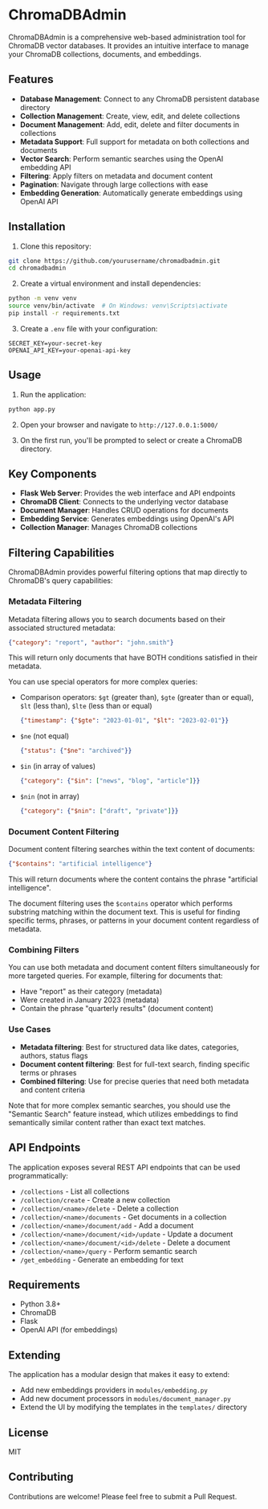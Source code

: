 # ChromaDBAdmin

ChromaDBAdmin is a comprehensive web-based administration tool for ChromaDB vector databases. It provides an intuitive interface to manage your ChromaDB collections, documents, and embeddings.

## Features

- **Database Management**: Connect to any ChromaDB persistent database directory
- **Collection Management**: Create, view, edit, and delete collections
- **Document Management**: Add, edit, delete and filter documents in collections
- **Metadata Support**: Full support for metadata on both collections and documents
- **Vector Search**: Perform semantic searches using the OpenAI embedding API
- **Filtering**: Apply filters on metadata and document content
- **Pagination**: Navigate through large collections with ease
- **Embedding Generation**: Automatically generate embeddings using OpenAI API

## Installation

1. Clone this repository:
```bash
git clone https://github.com/yourusername/chromadbadmin.git
cd chromadbadmin
```

2. Create a virtual environment and install dependencies:
```bash
python -m venv venv
source venv/bin/activate  # On Windows: venv\Scripts\activate
pip install -r requirements.txt
```

3. Create a `.env` file with your configuration:
```
SECRET_KEY=your-secret-key
OPENAI_API_KEY=your-openai-api-key
```

## Usage

1. Run the application:
```bash
python app.py
```

2. Open your browser and navigate to `http://127.0.0.1:5000/`

3. On the first run, you'll be prompted to select or create a ChromaDB directory.

## Key Components

- **Flask Web Server**: Provides the web interface and API endpoints
- **ChromaDB Client**: Connects to the underlying vector database
- **Document Manager**: Handles CRUD operations for documents
- **Embedding Service**: Generates embeddings using OpenAI's API
- **Collection Manager**: Manages ChromaDB collections

## Filtering Capabilities

ChromaDBAdmin provides powerful filtering options that map directly to ChromaDB's query capabilities:

### Metadata Filtering

Metadata filtering allows you to search documents based on their associated structured metadata:

```json
{"category": "report", "author": "john.smith"}
```

This will return only documents that have BOTH conditions satisfied in their metadata.

You can use special operators for more complex queries:

- Comparison operators: `$gt` (greater than), `$gte` (greater than or equal), `$lt` (less than), `$lte` (less than or equal)
  ```json
  {"timestamp": {"$gte": "2023-01-01", "$lt": "2023-02-01"}}
  ```

- `$ne` (not equal)
  ```json
  {"status": {"$ne": "archived"}}
  ```

- `$in` (in array of values)
  ```json
  {"category": {"$in": ["news", "blog", "article"]}}
  ```

- `$nin` (not in array)
  ```json
  {"category": {"$nin": ["draft", "private"]}}
  ```

### Document Content Filtering

Document content filtering searches within the text content of documents:

```json
{"$contains": "artificial intelligence"}
```

This will return documents where the content contains the phrase "artificial intelligence".

The document filtering uses the `$contains` operator which performs substring matching within the document text. This is useful for finding specific terms, phrases, or patterns in your document content regardless of metadata.

### Combining Filters

You can use both metadata and document content filters simultaneously for more targeted queries. For example, filtering for documents that:
- Have "report" as their category (metadata)
- Were created in January 2023 (metadata)
- Contain the phrase "quarterly results" (document content)

### Use Cases

- **Metadata filtering**: Best for structured data like dates, categories, authors, status flags
- **Document content filtering**: Best for full-text search, finding specific terms or phrases
- **Combined filtering**: Use for precise queries that need both metadata and content criteria

Note that for more complex semantic searches, you should use the "Semantic Search" feature instead, which utilizes embeddings to find semantically similar content rather than exact text matches.

## API Endpoints

The application exposes several REST API endpoints that can be used programmatically:

- `/collections` - List all collections
- `/collection/create` - Create a new collection
- `/collection/<name>/delete` - Delete a collection
- `/collection/<name>/documents` - Get documents in a collection
- `/collection/<name>/document/add` - Add a document
- `/collection/<name>/document/<id>/update` - Update a document
- `/collection/<name>/document/<id>/delete` - Delete a document
- `/collection/<name>/query` - Perform semantic search
- `/get_embedding` - Generate an embedding for text

## Requirements

- Python 3.8+
- ChromaDB
- Flask
- OpenAI API (for embeddings)

## Extending

The application has a modular design that makes it easy to extend:

- Add new embeddings providers in `modules/embedding.py`
- Add new document processors in `modules/document_manager.py`
- Extend the UI by modifying the templates in the `templates/` directory

## License

MIT

## Contributing

Contributions are welcome! Please feel free to submit a Pull Request.
